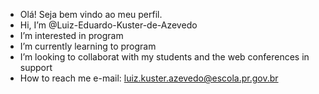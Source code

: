 - Olá! Seja bem vindo ao meu perfil. 
- Hi, I’m @Luiz-Eduardo-Kuster-de-Azevedo
- I’m interested in program
- I’m currently learning to program
- I’m looking to collaborat with my students and the web conferences in support
- How to reach me e-mail: luiz.kuster.azevedo@escola.pr.gov.br

